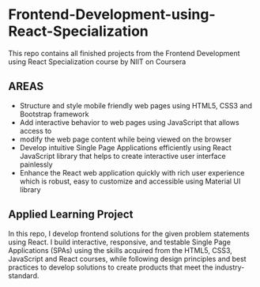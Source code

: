 # Frontend-Development-using-React-Specialization
This repo contains all finished projects from the Frontend Development using React Specialization course by NIIT on Coursera

## AREAS
- Structure and style mobile friendly web pages using HTML5, CSS3 and Bootstrap framework
- Add interactive behavior to web pages using JavaScript that allows access to 
- modify the web page content while being viewed on the browser
- Develop intuitive Single Page Applications efficiently using React JavaScript library that helps to create interactive user interface painlessly
- Enhance the React web application quickly with rich user experience which is robust, easy to customize and accessible using Material UI library

## Applied Learning Project
In this repo, I develop frontend solutions for the given problem statements using React. I build interactive, responsive, and testable Single Page Applications (SPAs) using the skills acquired from the HTML5, CSS3, JavaScript and React courses, while following design principles and best practices to develop solutions to create products that meet the industry-standard.
